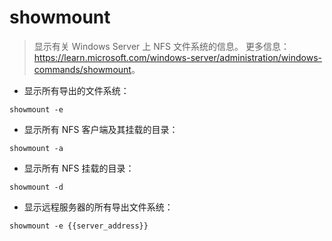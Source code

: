 # showmount

> 显示有关 Windows Server 上 NFS 文件系统的信息。
> 更多信息：<https://learn.microsoft.com/windows-server/administration/windows-commands/showmount>。

- 显示所有导出的文件系统：

`showmount -e`

- 显示所有 NFS 客户端及其挂载的目录：

`showmount -a`

- 显示所有 NFS 挂载的目录：

`showmount -d`

- 显示远程服务器的所有导出文件系统：

`showmount -e {{server_address}}`